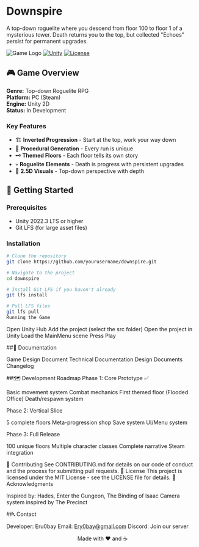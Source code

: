 # Downspire

A top-down roguelite where you descend from floor 100 to floor 1 of a mysterious tower. Death returns you to the top, but collected "Echoes" persist for permanent upgrades.

![Game Logo](assets/logo.png)
[![Unity](https://img.shields.io/badge/Unity-2022.3%20LTS-blue.svg)](https://unity.com)
[![License](https://img.shields.io/badge/License-MIT-green.svg)](LICENSE)

## 🎮 Game Overview

**Genre:** Top-down Roguelite RPG  
**Platform:** PC (Steam)  
**Engine:** Unity 2D  
**Status:** In Development

### Key Features
- 🏗️ **Inverted Progression** - Start at the top, work your way down
- 🎲 **Procedural Generation** - Every run is unique
- 🗝️ **Themed Floors** - Each floor tells its own story
- 💀 **Roguelite Elements** - Death is progress with persistent upgrades
- 🎨 **2.5D Visuals** - Top-down perspective with depth

## 🚀 Getting Started

### Prerequisites
- Unity 2022.3 LTS or higher
- Git LFS (for large asset files)

### Installation
```bash
# Clone the repository
git clone https://github.com/yourusername/downspire.git

# Navigate to the project
cd downspire

# Install Git LFS if you haven't already
git lfs install

# Pull LFS files
git lfs pull
Running the Game
```
Open Unity Hub
Add the project (select the src folder)
Open the project in Unity
Load the MainMenu scene
Press Play

##📖 Documentation

Game Design Document
Technical Documentation
Design Documents
Changelog

##🗺️ Development Roadmap
Phase 1: Core Prototype ✅

 Basic movement system
 Combat mechanics
 First themed floor (Flooded Office)
 Death/respawn system

Phase 2: Vertical Slice

 5 complete floors
 Meta-progression shop
 Save system
 UI/Menu system

Phase 3: Full Release

 100 unique floors
 Multiple character classes
 Complete narrative
 Steam integration

🤝 Contributing
See CONTRIBUTING.md for details on our code of conduct and the process for submitting pull requests.
📝 License
This project is licensed under the MIT License - see the LICENSE file for details.
🙏 Acknowledgments

Inspired by: Hades, Enter the Gungeon, The Binding of Isaac
Camera system inspired by The Precinct

##📞 Contact

Developer: Eru0bay
Email: Ery0bay@gmail.com
Discord: Join our server


<p align="center">Made with ❤️ and ☕</p>
